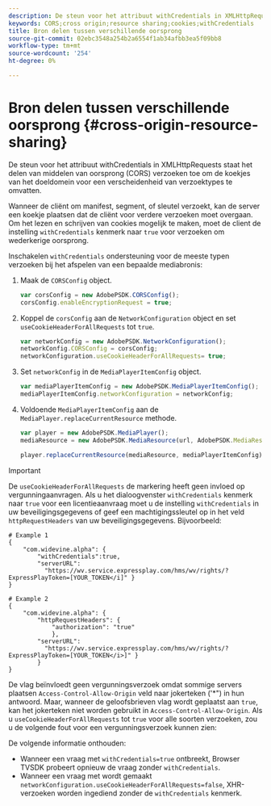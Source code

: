 ```yaml
---
description: De steun voor het attribuut withCredentials in XMLHttpRequests staat het delen van middelen van oorsprong (CORS) verzoeken toe om de koekjes van het doeldomein voor een verscheidenheid van verzoektypes te omvatten.
keywords: CORS;cross origin;resource sharing;cookies;withCredentials
title: Bron delen tussen verschillende oorsprong
source-git-commit: 02ebc3548a254b2a6554f1ab34afbb3ea5f09bb8
workflow-type: tm+mt
source-wordcount: '254'
ht-degree: 0%

---
```


# Bron delen tussen verschillende oorsprong {#cross-origin-resource-sharing}

De steun voor het attribuut withCredentials in XMLHttpRequests staat het delen van middelen van oorsprong (CORS) verzoeken toe om de koekjes van het doeldomein voor een verscheidenheid van verzoektypes te omvatten.

Wanneer de cliënt om manifest, segment, of sleutel verzoekt, kan de server een koekje plaatsen dat de cliënt voor verdere verzoeken moet overgaan. Om het lezen en schrijven van cookies mogelijk te maken, moet de client de instelling `withCredentials` kenmerk naar `true` voor verzoeken om wederkerige oorsprong.

Inschakelen `withCredentials` ondersteuning voor de meeste typen verzoeken bij het afspelen van een bepaalde mediabronis:

1. Maak de `CORSConfig` object.

   ```js
   var corsConfig = new AdobePSDK.CORSConfig();  
   corsConfig.enableEncryptionRequest = true; 
   ```

1. Koppel de `corsConfig` aan de `NetworkConfiguration` object en set `useCookieHeaderForAllRequests` tot `true`.

   ```js
   var networkConfig = new AdobePSDK.NetworkConfiguration();  
   networkConfig.CORSConfig = corsConfig; 
   networkConfiguration.useCookieHeaderForAllRequests= true;
   ```

1. Set `networkConfig` in de `MediaPlayerItemConfig` object.

   ```js
   var mediaPlayerItemConfig = new AdobePSDK.MediaPlayerItemConfig();  
   mediaPlayerItemConfig.networkConfiguration = networkConfig; 
   ```

1. Voldoende `MediaPlayerItemConfig` aan de `MediaPlayer.replaceCurrentResource` methode.

   ```js
   var player = new AdobePSDK.MediaPlayer(); 
   mediaResource = new AdobePSDK.MediaResource(url, AdobePSDK.MediaResourceType.HLS);  
   
   player.replaceCurrentResource(mediaResource, mediaPlayerItemConfig);  
   ```

>[!IMPORTANT]
>
>De `useCookieHeaderForAllRequests` de markering heeft geen invloed op vergunningaanvragen. Als u het dialoogvenster `withCredentials` kenmerk naar `true` voor een licentieaanvraag moet u de instelling `withCredentials` in uw beveiligingsgegevens of geef een machtigingssleutel op in het veld `httpRequestHeaders` van uw beveiligingsgegevens. Bijvoorbeeld:

```
# Example 1 
{ 
    "com.widevine.alpha": {  
        "withCredentials":true,  
        "serverURL":  
          "https://wv.service.expressplay.com/hms/wv/rights/?ExpressPlayToken=[YOUR_TOKEN</i]" } 
} 
 
# Example 2 
{ 
    "com.widevine.alpha": { 
        "httpRequestHeaders": {  
            "authorization": "true"  
            }, 
        "serverURL":  
          "https://wv.service.expressplay.com/hms/wv/rights/?ExpressPlayToken=[YOUR_TOKEN</i>]" }
        } 
}
```

De vlag beïnvloedt geen vergunningsverzoek omdat sommige servers plaatsen `Access-Control-Allow-Origin` veld naar jokerteken (&#39;&#42;&quot;) in hun antwoord. Maar, wanneer de geloofsbrieven vlag wordt geplaatst aan `true`, kan het jokerteken niet worden gebruikt in `Access-Control-Allow-Origin`. Als u `useCookieHeaderForAllRequests` tot `true` voor alle soorten verzoeken, zou u de volgende fout voor een vergunningsverzoek kunnen zien:

De volgende informatie onthouden:

* Wanneer een vraag met `withCredentials=true` ontbreekt, Browser TVSDK probeert opnieuw de vraag zonder `withCredentials`.
* Wanneer een vraag met wordt gemaakt `networkConfiguration.useCookieHeaderForAllRequests=false`, XHR-verzoeken worden ingediend zonder de `withCredentials` kenmerk.
